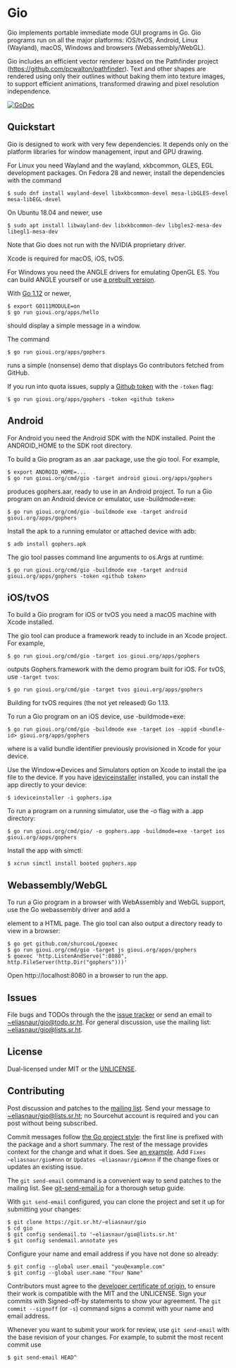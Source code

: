 # Gio

Gio implements portable immediate mode GUI programs in Go. Gio programs run on all the major platforms:
iOS/tvOS, Android, Linux (Wayland), macOS, Windows and browsers (Webassembly/WebGL).

Gio includes an efficient vector renderer based on the Pathfinder project (https://github.com/pcwalton/pathfinder).
Text and other shapes are rendered using only their outlines without baking them into texture images,
to support efficient animations, transformed drawing and pixel resolution independence.

[![GoDoc](https://godoc.org/gioui.org/ui?status.svg)](https://godoc.org/gioui.org/ui)

## Quickstart

Gio is designed to work with very few dependencies. It depends only on the platform libraries for
window management, input and GPU drawing.

For Linux you need Wayland and the wayland, xkbcommon, GLES, EGL development packages. On Fedora 28 and newer,
install the dependencies with the command

	$ sudo dnf install wayland-devel libxkbcommon-devel mesa-libGLES-devel mesa-libEGL-devel

On Ubuntu 18.04 and newer, use

	$ sudo apt install libwayland-dev libxkbcommon-dev libgles2-mesa-dev libegl1-mesa-dev

Note that Gio does not run with the NVIDIA proprietary driver.

Xcode is required for macOS, iOS, tvOS.

For Windows you need the ANGLE drivers for emulating OpenGL ES. You can build ANGLE yourself or use
[a prebuilt version](https://drive.google.com/file/d/1k2950mHNtR2iwhweHS1rJ7reChTa3rki/view?usp=sharing).

With [Go 1.12](https://golang.org/dl/) or newer,

	$ export GO111MODULE=on
	$ go run gioui.org/apps/hello

should display a simple message in a window.

The command

	$ go run gioui.org/apps/gophers

runs a simple (nonsense) demo that displays Go contributors fetched from GitHub.

If you run into quota issues, supply a
[Github token](https://help.github.com/en/articles/creating-a-personal-access-token-for-the-command-line)
with the `-token` flag:

	$ go run gioui.org/apps/gophers -token <github token>

## Android

For Android you need the Android SDK with the NDK installed. Point the ANDROID_HOME to the SDK root
directory.

To build a Gio program as an .aar package, use the gio tool. For example,

	$ export ANDROID_HOME=...
	$ go run gioui.org/cmd/gio -target android gioui.org/apps/gophers

produces gophers.aar, ready to use in an Android project. To run
a Gio program on an Android device or emulator, use -buildmode=exe:

	$ go run gioui.org/cmd/gio -buildmode exe -target android gioui.org/apps/gophers

Install the apk to a running emulator or attached device with adb:

	$ adb install gophers.apk

The gio tool passes command line arguments to os.Args at runtime:

	$ go run gioui.org/cmd/gio -buildmode exe -target android gioui.org/apps/gophers -token <github token>

## iOS/tvOS

To build a Gio program for iOS or tvOS you need a macOS machine with Xcode installed.

The gio tool can produce a framework ready to include in an Xcode project. For example,

	$ go run gioui.org/cmd/gio -target ios gioui.org/apps/gophers

outputs Gophers.framework with the demo program built for iOS. For tvOS, use `-target tvos`:

	$ go run gioui.org/cmd/gio -target tvos gioui.org/apps/gophers

Building for tvOS requires (the not yet released) Go 1.13.

To run a Gio program on an iOS device, use -buildmode=exe:

	$ go run gioui.org/cmd/gio -buildmode exe -target ios -appid <bundle-id> gioui.org/apps/gophers

where <bundle-id> is a valid bundle identifier previously provisioned in Xcode for your device.

Use the Window=>Devices and Simulators option on Xcode to install the ipa file to the device.
If you have [ideviceinstaller](https://github.com/libimobiledevice/ideviceinstaller) installed,
you can install the app directly to your device:

	$ ideviceinstaller -i gophers.ipa

To run a program on a running simulator, use the -o flag with a .app directory:

	$ go run gioui.org/cmd/gio/ -o gophers.app -buildmode=exe -target ios gioui.org/apps/gophers

Install the app with simctl:

	$ xcrun simctl install booted gophers.app

## Webassembly/WebGL

To run a Gio program in a browser with WebAssembly and WebGL support, use the Go webassembly
driver and add a <div id="giowindow"> element to a HTML page. The gio tool can also output
a directory ready to view in a browser:

	$ go get github.com/shurcooL/goexec
	$ go run gioui.org/cmd/gio -target js gioui.org/apps/gophers
	$ goexec 'http.ListenAndServe(":8080", http.FileServer(http.Dir("gophers")))'

Open http://localhost:8080 in a browser to run the app.

## Issues

File bugs and TODOs through the the [issue tracker](https://todo.sr.ht/~eliasnaur/gio) or send an email
to [~eliasnaur/gio@todo.sr.ht](mailto:~eliasnaur/gio@todo.sr.ht). For general discussion, use the
mailing list: [~eliasnaur/gio@lists.sr.ht](mailto:~eliasnaur/gio@lists.sr.ht).

## License

Dual-licensed under MIT or the [UNLICENSE](http://unlicense.org).

## Contributing

Post discussion and patches to the [mailing list](https://lists.sr.ht/~eliasnaur/gio). Send your
message to [~eliasnaur/gio@lists.sr.ht](mailto:~eliasnaur/gio@lists.sr.ht); no Sourcehut account
is required and you can post without being subscribed.

Commit messages follow [the Go project style](https://golang.org/doc/contribute.html#commit_messages):
the first line is prefixed with the package and a short summary. The rest of the message provides context
for the change and what it does. See
[an example](https://git.sr.ht/~eliasnaur/gio/commit/abb9d291e954f3b80384046d7d4487e1ead6bd6a).
Add `Fixes ~eliasnaur/gio#nnn` or `Updates ~eliasnaur/gio#nnn` if the change fixes or updates an existing
issue.

The `git send-email` command is a convenient way to send patches to the mailing list. See
[git-send-email.io](https://git-send-email.io) for a thorough setup guide.

With `git send-email` configured, you can clone the project and set it up for submitting your changes:

	$ git clone https://git.sr.ht/~eliasnaur/gio
	$ cd gio
	$ git config sendemail.to '~eliasnaur/gio@lists.sr.ht'
	$ git config sendemail.annotate yes

Configure your name and email address if you have not done so already:

	$ git config --global user.email "you@example.com"
	$ git config --global user.name "Your Name"

Contributors must agree to the [developer certificate of origin](https://developercertificate.org/),
to ensure their work is compatible with the MIT and the UNLICENSE. Sign your commits with Signed-off-by
statements to show your agreement. The `git commit --signoff` (or `-s`) command signs a commit with
your name and email address.

Whenever you want to submit your work for review, use `git send-email` with the base revision of your
changes. For example, to submit the most recent commit use

	$ git send-email HEAD^

